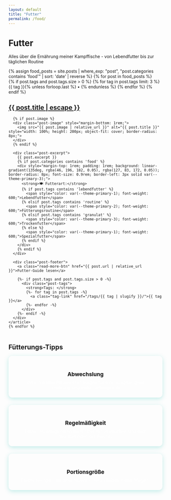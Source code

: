 ```yaml
---
layout: default
title: "Futter"
permalink: /food/
---
```


<div class="blog-container">
  <div class="blog-header-card content-card">
    <h1>Futter</h1>
    <p>Alles über die Ernährung meiner Kampffische - von Lebendfutter bis zur täglichen Routine</p>
  </div>

  <div class="blog-posts-list">
    {% assign food_posts = site.posts | where_exp: "post", "post.categories contains 'food'" | sort: 'date' | reverse %}
    {% for post in food_posts %}
    <article class="post-card content-card">
      <div class="post-header">
        <span class="post-meta">
          {% if post.tags and post.tags.size > 0 %}
            {% for tag in post.tags limit: 3 %}
              <span class="food-tag">{{ tag }}</span>{% unless forloop.last %} • {% endunless %}
            {% endfor %}
          {% endif %}
        </span>
        <h2>
          <a class="post-link" href="{{ post.url | relative_url }}">
            {{ post.title | escape }}
          </a>
        </h2>
      </div>

      {% if post.image %}
      <div class="post-image" style="margin-bottom: 1rem;">
        <img src="{{ post.image | relative_url }}" alt="{{ post.title }}" style="width: 100%; height: 200px; object-fit: cover; border-radius: 8px;">
      </div>
      {% endif %}

      <div class="post-excerpt">
        {{ post.excerpt }}
        {% if post.categories contains 'food' %}
        <div style="margin-top: 1rem; padding: 1rem; background: linear-gradient(135deg, rgba(46, 196, 182, 0.05), rgba(127, 83, 172, 0.05)); border-radius: 8px; font-size: 0.9rem; border-left: 3px solid var(--theme-primary-3);">
          <strong>🍽️ Futterart:</strong> 
          {% if post.tags contains 'lebendfutter' %}
            <span style="color: var(--theme-primary-1); font-weight: 600;">Lebendfutter</span>
          {% elsif post.tags contains 'routine' %}
            <span style="color: var(--theme-primary-2); font-weight: 600;">Fütterungsroutine</span>
          {% elsif post.tags contains 'granulat' %}
            <span style="color: var(--theme-primary-3); font-weight: 600;">Trockenfutter</span>
          {% else %}
            <span style="color: var(--theme-primary-1); font-weight: 600;">Spezialfutter</span>
          {% endif %}
        </div>
        {% endif %}
      </div>

      <div class="post-footer">
        <a class="read-more-btn" href="{{ post.url | relative_url }}">Futter-Guide lesen</a>

        {%- if post.tags and post.tags.size > 0 -%}
          <div class="post-tags">
            <strong>Tags: </strong>
            {%- for tag in post.tags -%}
              <a class="tag-link" href="/tags/{{ tag | slugify }}/">{{ tag }}</a>
            {%- endfor -%}
          </div>
        {%- endif -%}
      </div>
    </article>
    {% endfor %}
  </div>

  <!-- Zusätzliche Info-Karte für Futter-Tipps -->
  <div class="content-card" style="margin-top: 3rem;">
    <h2 style="color: var(--theme-primary-2); margin-bottom: 1rem;">Fütterungs-Tipps</h2>
    <div style="display: grid; grid-template-columns: repeat(auto-fit, minmax(250px, 1fr)); gap: 1.5rem;">
      <div style="text-align: center; padding: 1.5rem; background: linear-gradient(135deg, var(--theme-primary-1), var(--theme-primary-2), var(--theme-primary-3)); color: var(--theme-white); border-radius: 12px; box-shadow: 0 4px 15px rgba(46, 196, 182, 0.3); transition: transform 0.2s ease;" onmouseover="this.style.transform='translateY(-2px)'; this.style.boxShadow='0 6px 20px rgba(46, 196, 182, 0.4)'" onmouseout="this.style.transform='translateY(0)'; this.style.boxShadow='0 4px 15px rgba(46, 196, 182, 0.3)'">
        <h4 style="color: var(--theme-white); margin-bottom: 0.5rem; font-size: 1.1rem; text-shadow: 0 1px 2px rgba(0, 0, 0, 0.2);">Abwechslung</h4>
        <p style="margin: 0; font-size: 0.9rem; color: rgba(255, 255, 255, 0.9);">Verschiedene Futtersorten sorgen für eine ausgewogene Ernährung und mehr Farbenpracht.</p>
      </div>
      <div style="text-align: center; padding: 1.5rem; background: linear-gradient(135deg, var(--theme-primary-1), var(--theme-primary-2), var(--theme-primary-3)); color: var(--theme-white); border-radius: 12px; box-shadow: 0 4px 15px rgba(46, 196, 182, 0.3); transition: transform 0.2s ease;" onmouseover="this.style.transform='translateY(-2px)'; this.style.boxShadow='0 6px 20px rgba(46, 196, 182, 0.4)'" onmouseout="this.style.transform='translateY(0)'; this.style.boxShadow='0 4px 15px rgba(46, 196, 182, 0.3)'">
        <h4 style="color: var(--theme-white); margin-bottom: 0.5rem; font-size: 1.1rem; text-shadow: 0 1px 2px rgba(0, 0, 0, 0.2);">Regelmäßigkeit</h4>
        <p style="margin: 0; font-size: 0.9rem; color: rgba(255, 255, 255, 0.9);">Feste Fütterungszeiten helfen bei der Gesundheit und dem Wohlbefinden der Fische.</p>
      </div>
      <div style="text-align: center; padding: 1.5rem; background: linear-gradient(135deg, var(--theme-primary-1), var(--theme-primary-2), var(--theme-primary-3)); color: var(--theme-white); border-radius: 12px; box-shadow: 0 4px 15px rgba(46, 196, 182, 0.3); transition: transform 0.2s ease;" onmouseover="this.style.transform='translateY(-2px)'; this.style.boxShadow='0 6px 20px rgba(46, 196, 182, 0.4)'" onmouseout="this.style.transform='translateY(0)'; this.style.boxShadow='0 4px 15px rgba(46, 196, 182, 0.3)'">
        <h4 style="color: var(--theme-white); margin-bottom: 0.5rem; font-size: 1.1rem; text-shadow: 0 1px 2px rgba(0, 0, 0, 0.2);">Portionsgröße</h4>
        <p style="margin: 0; font-size: 0.9rem; color: rgba(255, 255, 255, 0.9);">Lieber weniger und öfter füttern - Bettas haben kleine Mägen.</p>
      </div>
    </div>
  </div>
</div>
